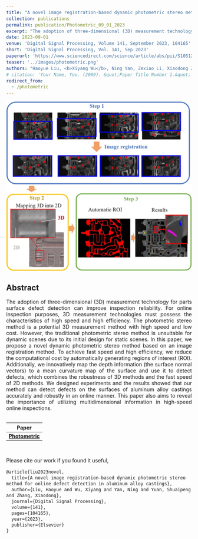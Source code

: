 ```yaml
---
title: "A novel image registration-based dynamic photometric stereo method for online defect detection in aluminum alloy castings"
collection: publications
permalink: publication/Photometric_09_01_2023
excerpt: "The adoption of three-dimensional (3D) measurement technology for parts surface defect detection can improve inspection reliability. For online inspection purposes, 3D measurement technologies must possess the characteristics of high speed and high efficiency. The photometric stereo method is a potential 3D measurement method with high speed and low cost. However, the traditional photometric stereo method is unsuitable for dynamic scenes due to its initial design for static scenes. In this paper, we propose a novel dynamic photometric stereo method based on an image registration method. To achieve fast speed and high efficiency, we reduce the computational cost by automatically generating regions of interest (ROI). Additionally, we innovatively map the depth information (the surface normal vectors) to a mean curvature map of the surface and use it to detect defects, which combines the robustness of 3D methods and the fast speed of 2D methods. We designed experiments and the results showed that our method can detect defects on the surfaces of aluminum alloy castings accurately and robustly in an online manner. This paper also aims to reveal the importance of utilizing multidimensional information in high-speed online inspections."
date: 2023-09-01
venue: 'Digital Signal Processing, Volume 141, September 2023, 104165'
short: 'Digital Signal Processing, Vol. 141, Sep 2023'
paperurl: 'https://www.sciencedirect.com/science/article/abs/pii/S1051200423002609'
teaser: '../images/photometric.png'
authors: "Haoyue Liu, <b>Xiyang Wu</b>, Ning Yan, Zexiao Li, Xiaodong Zhang"
# citation: 'Your Name, You. (2009). &quot;Paper Title Number 1.&quot; <i>Journal 1</i>. 1(1).'
redirect_from: 
  - /photometric
---
```


<p style="text-align:center;">
<img src="../images/photometric.png" width="800">
</p>

## Abstract
<div style="text-align: justify"> The adoption of three-dimensional (3D) measurement technology for parts surface defect detection can improve inspection reliability. For online inspection purposes, 3D measurement technologies must possess the characteristics of high speed and high efficiency. The photometric stereo method is a potential 3D measurement method with high speed and low cost. However, the traditional photometric stereo method is unsuitable for dynamic scenes due to its initial design for static scenes. In this paper, we propose a novel dynamic photometric stereo method based on an image registration method. To achieve fast speed and high efficiency, we reduce the computational cost by automatically generating regions of interest (ROI). Additionally, we innovatively map the depth information (the surface normal vectors) to a mean curvature map of the surface and use it to detect defects, which combines the robustness of 3D methods and the fast speed of 2D methods. We designed experiments and the results showed that our method can detect defects on the surfaces of aluminum alloy castings accurately and robustly in an online manner. This paper also aims to reveal the importance of utilizing multidimensional information in high-speed online inspections. </div>
<br>

| Paper                                                                                      |
|--------------------------------------------------------------------------------------------|
| [**Photometric**](https://www.sciencedirect.com/science/article/abs/pii/S1051200423002609) |

<br>

Please cite our work if you found it useful,

```
@article{liu2023novel,
  title={A novel image registration-based dynamic photometric stereo method for online defect detection in aluminum alloy castings},
  author={Liu, Haoyue and Wu, Xiyang and Yan, Ning and Yuan, Shuaipeng and Zhang, Xiaodong},
  journal={Digital Signal Processing},
  volume={141},
  pages={104165},
  year={2023},
  publisher={Elsevier}
}
```